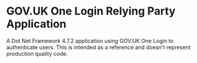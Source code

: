 # GOV.UK One Login Relying Party Application

A Dot Net Framework 4.7.2 application using GOV.UK One Login to authenticate users.
This is intended as a reference and doesn't represent production quality code.
